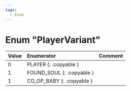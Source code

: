 ```yaml
---
tags:
  - Enum
---
```

# Enum "PlayerVariant"
|Value|Enumerator|Comment|
|:--|:--|:--|
|0 |PLAYER {: .copyable } |  |
|1 |FOUND_SOUL {: .copyable } |  |
|1 |CO_OP_BABY {: .copyable } |  |
